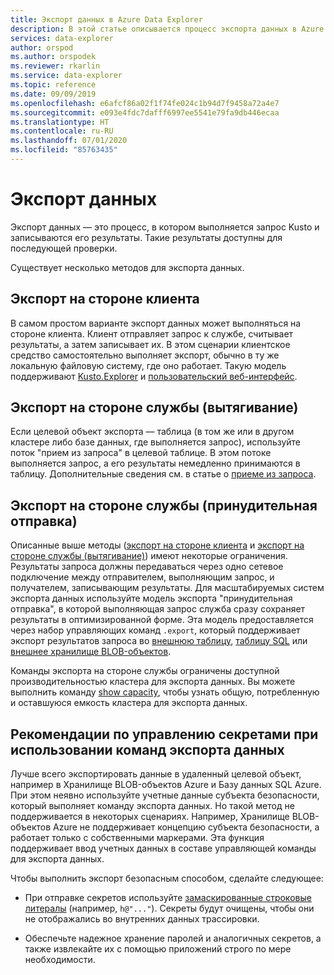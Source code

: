 ```yaml
---
title: Экспорт данных в Azure Data Explorer
description: В этой статье описывается процесс экспорта данных в Azure Data Explorer.
services: data-explorer
author: orspod
ms.author: orspodek
ms.reviewer: rkarlin
ms.service: data-explorer
ms.topic: reference
ms.date: 09/09/2019
ms.openlocfilehash: e6afcf86a02f1f74fe024c1b94d7f9458a72a4e7
ms.sourcegitcommit: e093e4fdc7dafff6997ee5541e79fa9db446ecaa
ms.translationtype: HT
ms.contentlocale: ru-RU
ms.lasthandoff: 07/01/2020
ms.locfileid: "85763435"
---
```

# <a name="data-export"></a>Экспорт данных

Экспорт данных — это процесс, в котором выполняется запрос Kusto и записываются его результаты. Такие результаты доступны для последующей проверки.

Существует несколько методов для экспорта данных.

## <a name="client-side-export"></a>Экспорт на стороне клиента
  В самом простом варианте экспорт данных может выполняться на стороне клиента. Клиент отправляет запрос к службе, считывает результаты, а затем записывает их.
В этом сценарии клиентское средство самостоятельно выполняет экспорт, обычно в ту же локальную файловую систему, где оно работает. Такую модель поддерживают [Kusto.Explorer](../../tools/kusto-explorer.md) и [пользовательский веб-интерфейс](../../../web-query-data.md).

## <a name="service-side-export-pull"></a>Экспорт на стороне службы (вытягивание)
  Если целевой объект экспорта — таблица (в том же или в другом кластере либо базе данных, где выполняется запрос), используйте поток "прием из запроса" в целевой таблице. В этом потоке выполняется запрос, а его результаты немедленно принимаются в таблицу. Дополнительные сведения см. в статье о [приеме из запроса](../../management/data-ingestion/ingest-from-query.md).

## <a name="service-side-export-push"></a>Экспорт на стороне службы (принудительная отправка)
  Описанные выше методы ([экспорт на стороне клиента](#client-side-export) и [экспорт на стороне службы (вытягивание)](#service-side-export-pull)) имеют некоторые ограничения. Результаты запроса должны передаваться через одно сетевое подключение между отправителем, выполняющим запрос, и получателем, записывающим результаты.
Для масштабируемых систем экспорта данных используйте модель экспорта "принудительная отправка", в которой выполняющая запрос служба сразу сохраняет результаты в оптимизированной форме. Эта модель предоставляется через набор управляющих команд `.export`, который поддерживает экспорт результатов запроса во [внешнюю таблицу](export-data-to-an-external-table.md), [таблицу SQL](export-data-to-sql.md) или [внешнее хранилище BLOB-объектов](export-data-to-storage.md).
  
  Команды экспорта на стороне службы ограничены доступной производительностью кластера для экспорта данных.
Вы можете выполнить команду [show capacity](../../management/diagnostics.md#show-capacity), чтобы узнать общую, потребленную и оставшуюся емкость кластера для экспорта данных.

## <a name="recommendations-for-secret-management-when-using-data-export-commands"></a>Рекомендации по управлению секретами при использовании команд экспорта данных

Лучше всего экспортировать данные в удаленный целевой объект, например в Хранилище BLOB-объектов Azure и Базу данных SQL Azure. При этом неявно используйте учетные данные субъекта безопасности, который выполняет команду экспорта данных. Но такой метод не поддерживается в некоторых сценариях. Например, Хранилище BLOB-объектов Azure не поддерживает концепцию субъекта безопасности, а работает только с собственными маркерами.
Эта функция поддерживает ввод учетных данных в составе управляющей команды для экспорта данных.

Чтобы выполнить экспорт безопасным способом, сделайте следующее:

* При отправке секретов используйте [замаскированные строковые литералы](../../query/scalar-data-types/string.md#obfuscated-string-literals) (например, `h@"..."`). Секреты будут очищены, чтобы они не отображались во внутренних данных трассировки.

* Обеспечьте надежное хранение паролей и аналогичных секретов, а также извлекайте их с помощью приложений строго по мере необходимости.
